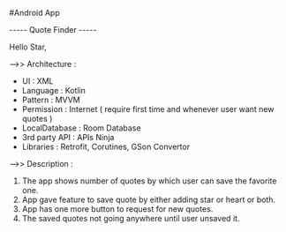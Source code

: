 #Android App

----- Quote Finder -----

Hello Star,

-->> Architecture :
  - UI : XML
  - Language : Kotlin
  - Pattern : MVVM
  - Permission : Internet ( require first time and whenever user want new quotes )
  - LocalDatabase : Room Database
  - 3rd party API : APIs Ninja
  - Libraries : Retrofit, Corutines, GSon Convertor

-->> Description : 
  1) The app shows number of quotes by which user can save the favorite one.
  2) App gave feature to save quote by either adding star or heart or both.
  3) App has one more button to request for new quotes.
  4) The saved quotes not going anywhere until user unsaved it.
